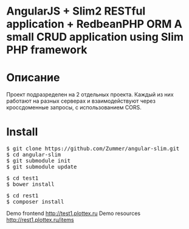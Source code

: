AngularJS + Slim2 RESTful application + RedbeanPHP ORM
A small CRUD application using Slim PHP framework
======================

<h1>Описание</h1>
<p>
Проект подразределен на 2 отдельных проекта. Каждый из них работают на разных серверах и взаимодействуют через
кроссдоменные запросы, с использованием CORS.
</p>

<h1>Install</h1>

<div class="highlight">
<pre>
$ git clone https://github.com/Zummer/angular-slim.git
$ cd angular-slim
$ git submodule init
$ git submodule update
</pre>
</div>

<div class="highlight">
<pre>
$ cd test1
$ bower install
</pre>
</div>

<div class="highlight">
<pre>
$ cd rest1
$ composer install
</pre>
</div>

Demo frontend
http://test1.plottex.ru
Demo resources
http://rest1.plottex.ru/items

